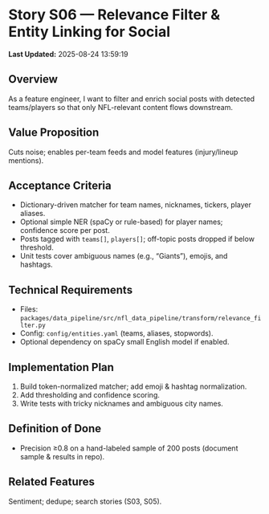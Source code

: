 # Story S06 — Relevance Filter & Entity Linking for Social

**Last Updated:** 2025-08-24 13:59:19

## Overview
As a feature engineer, I want to filter and enrich social posts with detected teams/players so that only NFL-relevant content flows downstream.

## Value Proposition
Cuts noise; enables per-team feeds and model features (injury/lineup mentions).

## Acceptance Criteria
- Dictionary-driven matcher for team names, nicknames, tickers, player aliases.
- Optional simple NER (spaCy or rule-based) for player names; confidence score per post.
- Posts tagged with `teams[]`, `players[]`; off-topic posts dropped if below threshold.
- Unit tests cover ambiguous names (e.g., “Giants”), emojis, and hashtags.

## Technical Requirements
- Files: `packages/data_pipeline/src/nfl_data_pipeline/transform/relevance_filter.py`
- Config: `config/entities.yaml` (teams, aliases, stopwords).
- Optional dependency on spaCy small English model if enabled.

## Implementation Plan
1. Build token-normalized matcher; add emoji & hashtag normalization.
2. Add thresholding and confidence scoring.
3. Write tests with tricky nicknames and ambiguous city names.

## Definition of Done
- Precision ≥0.8 on a hand-labeled sample of 200 posts (document sample & results in repo).

## Related Features
Sentiment; dedupe; search stories (S03, S05).
